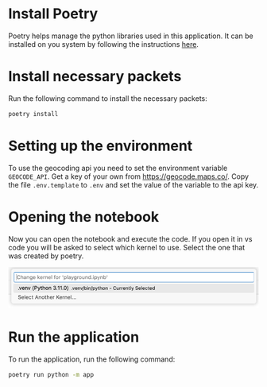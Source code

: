 # Install Poetry

Poetry helps manage the python libraries used in this application. It can be installed on you system by following the instructions [here](https://python-poetry.org/docs/).

# Install necessary packets

Run the following command to install the necessary packets:

```bash
poetry install
```

# Setting up the environment

To use the geocoding api you need to set the environment variable `GEOCODE_API`. Get a key of your own from https://geocode.maps.co/. Copy the file `.env.template` to `.env` and set the value of the variable to the api key.

# Opening the notebook

Now you can open the notebook and execute the code. If you open it in vs code you will be asked to select which kernel to use. Select the one that was created by poetry.

![](img/select-kernel.png)

# Run the application

To run the application, run the following command:

```bash
poetry run python -m app
```
